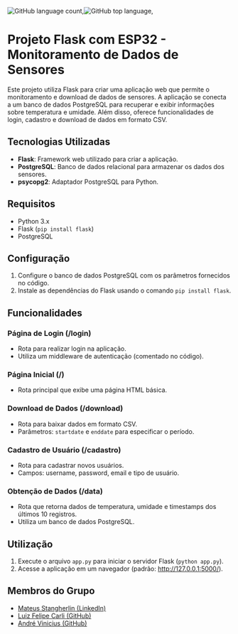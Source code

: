 ![GitHub language count](https://img.shields.io/github/languages/count/andrevinicus/Projeto-IoT-DHT11),![GitHub top language](https://img.shields.io/github/languages/top/andrevinicus/Projeto-IoT-DHT11?color=008000),


# Projeto Flask com ESP32 - Monitoramento de Dados de Sensores

Este projeto utiliza Flask para criar uma aplicação web que permite o monitoramento e download de dados de sensores. A aplicação se conecta a um banco de dados PostgreSQL para recuperar e exibir informações sobre temperatura e umidade. Além disso, oferece funcionalidades de login, cadastro e download de dados em formato CSV.

## Tecnologias Utilizadas

- **Flask**: Framework web utilizado para criar a aplicação.
- **PostgreSQL**: Banco de dados relacional para armazenar os dados dos sensores.
- **psycopg2**: Adaptador PostgreSQL para Python.

## Requisitos

- Python 3.x
- Flask (`pip install flask`)
- PostgreSQL

## Configuração

1. Configure o banco de dados PostgreSQL com os parâmetros fornecidos no código.
2. Instale as dependências do Flask usando o comando `pip install flask`.

## Funcionalidades

### Página de Login (/login)

- Rota para realizar login na aplicação.
- Utiliza um middleware de autenticação (comentado no código).

### Página Inicial (/)

- Rota principal que exibe uma página HTML básica.

### Download de Dados (/download)

- Rota para baixar dados em formato CSV.
- Parâmetros: `startdate` e `enddate` para especificar o período.

### Cadastro de Usuário (/cadastro)

- Rota para cadastrar novos usuários.
- Campos: username, password, email e tipo de usuário.

### Obtenção de Dados (/data)

- Rota que retorna dados de temperatura, umidade e timestamps dos últimos 10 registros.
- Utiliza um banco de dados PostgreSQL.

## Utilização

1. Execute o arquivo `app.py` para iniciar o servidor Flask (`python app.py`).
2. Acesse a aplicação em um navegador (padrão: http://127.0.0.1:5000/).


## Membros do Grupo

- [Mateus Stangherlin (LinkedIn)](https://www.linkedin.com/in/mateus-stangherlin-47a1b1230/)
- [Luiz Felipe Carli (GitHub)](https://github.com/felipeluizcarli)
- [André Vinicius (GitHub)](https://github.com/andrevinicus/Projeto-IoT-DHT11)

